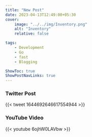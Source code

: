 ```yaml
---
title: "New Post"
date: 2023-04-13T12:49:00+05:30
cover:
    image: "../../img/Inventory.png"
    alt: "Inventory"
    relative: false

tags:
    - Development
    - Go
    - fast
    - Blogging

ShowToc: true
ShowPostNavLinks: true
---
```


### Twitter Post

{{< tweet 1644692646617554944 >}}

### YouTube Video

{{< youtube 6ojhW0LAVbw >}}
